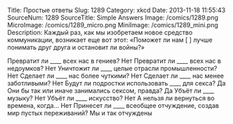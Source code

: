 Title: Простые ответы 
Slug: 1289 
Category: xkcd 
Date: 2013-11-18 11:55:43 
SourceNum: 1289 
SourceTitle: Simple Answers 
Image: /comics/1289.png 
MicroImage: /comics/1289_micro.png 
MiniImage: /comics/1289_mini.png 
Description: Каждый раз, как мы изобретаем новое средство коммуникации, возникает еще вот этот: «Поможет ли  нам [     ] лучше понимать друг друга и остановит ли войны?» 

Превратит ли ____ всех нас в гениев? Нет
Превратит ли ____ всех нас в недоумков? Нет
Уничтожит ли ____ целые отрасли промышленности? Нет
Сделает ли ____ нас более чуткими? Нет
Сделает ли ____ нас менее заботливыми? Нет
Будут ли подростки использовать ____ для секса? Да
Они бы так или иначе занимались сексом, правда? Да
Убъёт ли ____ музыку? Нет
Убъёт ли ____ искусство? Нет
А нельзя ли вернуться во времена, когда... Нет
Принесет ли ____ всеобщее отчуждение, создав мир пустых переживаний? Мы и так отчуждены
